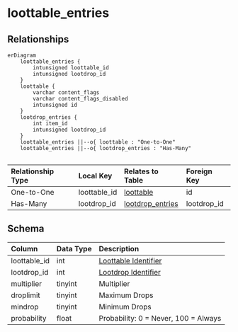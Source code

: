 # loottable_entries

## Relationships

```mermaid
erDiagram
    loottable_entries {
        intunsigned loottable_id
        intunsigned lootdrop_id
    }
    loottable {
        varchar content_flags
        varchar content_flags_disabled
        intunsigned id
    }
    lootdrop_entries {
        int item_id
        intunsigned lootdrop_id
    }
    loottable_entries ||--o{ loottable : "One-to-One"
    loottable_entries ||--o{ lootdrop_entries : "Has-Many"


```


| Relationship Type | Local Key | Relates to Table | Foreign Key |
| :--- | :--- | :--- | :--- |
| One-to-One | loottable_id | [loottable](../../schema/loot/loottable.md) | id |
| Has-Many | lootdrop_id | [lootdrop_entries](../../schema/loot/lootdrop_entries.md) | lootdrop_id |


## Schema

| Column | Data Type | Description |
| :--- | :--- | :--- |
| loottable_id | int | [Loottable Identifier](loottable.md) |
| lootdrop_id | int | [Lootdrop Identifier](lootdrop.md) |
| multiplier | tinyint | Multiplier |
| droplimit | tinyint | Maximum Drops |
| mindrop | tinyint | Minimum Drops |
| probability | float | Probability: 0 = Never, 100 = Always |

